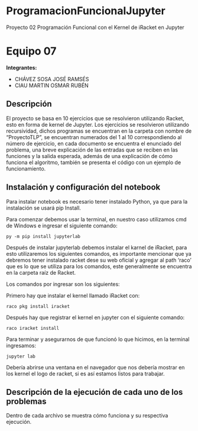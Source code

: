 # ProgramacionFuncionalJupyter
Proyecto 02 Programación Funcional con el Kernel de iRacket en Jupyter

# Equipo 07

**Integrantes:**
- CHÁVEZ SOSA JOSÉ RAMSÉS
- CIAU MARTIN OSMAR RUBÉN

## Descripción

El proyecto se basa en 10 ejercicios que se resolvieron utilizando Racket, esto en forma de kernel de Jupyter. Los ejercicios se resolvieron utilizando recursividad, dichos programas se encuentran en la carpeta con nombre de “ProyectoTLP”, se encuentran numerados del 1 al 10 correspondiendo al número de ejercicio, en cada documento se encuentra el enunciado del problema, una breve explicación de las entradas que se reciben en las funciones y la salida esperada, además de una explicación de cómo funciona el algoritmo, también se presenta el código con un ejemplo de funcionamiento.

## Instalación y configuración del notebook

Para instalar notebook es necesario tener instalado Python, ya que para la instalación se usará pip Install.

Para comenzar debemos usar la terminal, en nuestro caso utilizamos cmd de Windows e ingresar el siguiente comando:

```
py -m pip install jupyterlab
```

Después de instalar jupyterlab debemos instalar el karnel de iRacket, para esto utilizaremos los siguientes comandos, es importante mencionar que ya debremos tener instalado racket dese su web oficial y agregar al path ‘raco’ que es lo que se utiliza para los comandos, este generalmente se encuentra en la carpeta raíz de Racket.

Los comandos por ingresar son los siguientes:

Primero hay que instalar el kernel llamado iRacket con:

```
raco pkg install iracket
```

Después hay que registrar el kernel en jupyter con el siguiente comando:

```
raco iracket install
```

Para terminar y asegurarnos de que funcionó lo que hicimos, en la terminal ingresamos:

```
jupyter lab
```

Debería abrirse una ventana en el navegador que nos debería mostrar en los kernel el logo de racket, si es así estamos listos para trabajar.

## Descripción de la ejecución de cada uno de los problemas

Dentro de cada archivo se muestra cómo funciona y su respectiva ejecución.
